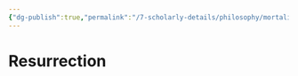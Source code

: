 ```yaml
---
{"dg-publish":true,"permalink":"/7-scholarly-details/philosophy/mortality-and-death/resurrection/","noteIcon":""}
---
```


# Resurrection
